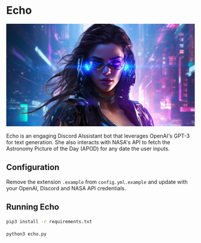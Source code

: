 # Echo

![alt text](echo.png)

Echo is an engaging Discord AIssistant bot that leverages OpenAI's GPT-3 for text generation. She also interacts with NASA's API to fetch the Astronomy Picture of the Day (APOD) for any date the user inputs.

## Configuration

Remove the extension `.example` from `config.yml.example` and update with your OpenAI, Discord and NASA API credentials.

## Running Echo

```bash
pip3 install -r requirements.txt

python3 echo.py
```